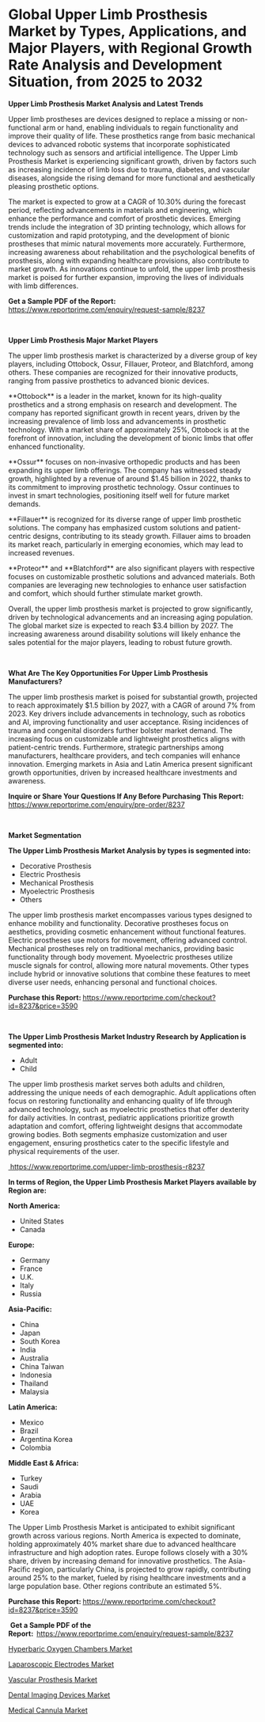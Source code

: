 <p><h1>Global Upper Limb Prosthesis Market by Types, Applications, and Major Players, with Regional Growth Rate Analysis and Development Situation, from 2025 to 2032</h1></p><p><strong>Upper Limb Prosthesis Market Analysis and Latest Trends</strong></p>
<p><p>Upper limb prostheses are devices designed to replace a missing or non-functional arm or hand, enabling individuals to regain functionality and improve their quality of life. These prosthetics range from basic mechanical devices to advanced robotic systems that incorporate sophisticated technology such as sensors and artificial intelligence. The Upper Limb Prosthesis Market is experiencing significant growth, driven by factors such as increasing incidence of limb loss due to trauma, diabetes, and vascular diseases, alongside the rising demand for more functional and aesthetically pleasing prosthetic options.</p><p>The market is expected to grow at a CAGR of 10.30% during the forecast period, reflecting advancements in materials and engineering, which enhance the performance and comfort of prosthetic devices. Emerging trends include the integration of 3D printing technology, which allows for customization and rapid prototyping, and the development of bionic prostheses that mimic natural movements more accurately. Furthermore, increasing awareness about rehabilitation and the psychological benefits of prosthesis, along with expanding healthcare provisions, also contribute to market growth. As innovations continue to unfold, the upper limb prosthesis market is poised for further expansion, improving the lives of individuals with limb differences.</p></p>
<p><strong>Get a Sample PDF of the Report:&nbsp;</strong> <a href="https://www.reportprime.com/enquiry/request-sample/8237?utm_campaign=2137&utm_medium=2&utm_source=Github&utm_content=ia&utm_term=19032025&utm_id=upper-limb-prosthesis">https://www.reportprime.com/enquiry/request-sample/8237</a></p>
<p>&nbsp;</p>
<p><strong>Upper Limb Prosthesis Major Market Players</strong></p>
<p><p>The upper limb prosthesis market is characterized by a diverse group of key players, including Ottobock, Ossur, Fillauer, Proteor, and Blatchford, among others. These companies are recognized for their innovative products, ranging from passive prosthetics to advanced bionic devices.</p><p>**Ottobock** is a leader in the market, known for its high-quality prosthetics and a strong emphasis on research and development. The company has reported significant growth in recent years, driven by the increasing prevalence of limb loss and advancements in prosthetic technology. With a market share of approximately 25%, Ottobock is at the forefront of innovation, including the development of bionic limbs that offer enhanced functionality.</p><p>**Ossur** focuses on non-invasive orthopedic products and has been expanding its upper limb offerings. The company has witnessed steady growth, highlighted by a revenue of around $1.45 billion in 2022, thanks to its commitment to improving prosthetic technology. Ossur continues to invest in smart technologies, positioning itself well for future market demands.</p><p>**Fillauer** is recognized for its diverse range of upper limb prosthetic solutions. The company has emphasized custom solutions and patient-centric designs, contributing to its steady growth. Fillauer aims to broaden its market reach, particularly in emerging economies, which may lead to increased revenues.</p><p>**Proteor** and **Blatchford** are also significant players with respective focuses on customizable prosthetic solutions and advanced materials. Both companies are leveraging new technologies to enhance user satisfaction and comfort, which should further stimulate market growth.</p><p>Overall, the upper limb prosthesis market is projected to grow significantly, driven by technological advancements and an increasing aging population. The global market size is expected to reach $3.4 billion by 2027. The increasing awareness around disability solutions will likely enhance the sales potential for the major players, leading to robust future growth.</p></p>
<p>&nbsp;</p>
<p><strong>What Are The Key Opportunities For Upper Limb Prosthesis Manufacturers?</strong></p>
<p><p>The upper limb prosthesis market is poised for substantial growth, projected to reach approximately $1.5 billion by 2027, with a CAGR of around 7% from 2023. Key drivers include advancements in technology, such as robotics and AI, improving functionality and user acceptance. Rising incidences of trauma and congenital disorders further bolster market demand. The increasing focus on customizable and lightweight prosthetics aligns with patient-centric trends. Furthermore, strategic partnerships among manufacturers, healthcare providers, and tech companies will enhance innovation. Emerging markets in Asia and Latin America present significant growth opportunities, driven by increased healthcare investments and awareness.</p></p>
<p><strong>Inquire or Share Your Questions If Any Before Purchasing This Report:</strong> <a href="https://www.reportprime.com/enquiry/pre-order/8237?utm_campaign=2137&utm_medium=2&utm_source=Github&utm_content=ia&utm_term=19032025&utm_id=upper-limb-prosthesis">https://www.reportprime.com/enquiry/pre-order/8237</a></p>
<p>&nbsp;</p>
<p><strong>Market Segmentation</strong></p>
<p><strong>The Upper Limb Prosthesis Market Analysis by types is segmented into:</strong></p>
<p><ul><li>Decorative Prosthesis</li><li>Electric Prosthesis</li><li>Mechanical Prosthesis</li><li>Myoelectric Prosthesis</li><li>Others</li></ul></p>
<p><p>The upper limb prosthesis market encompasses various types designed to enhance mobility and functionality. Decorative prostheses focus on aesthetics, providing cosmetic enhancement without functional features. Electric prostheses use motors for movement, offering advanced control. Mechanical prostheses rely on traditional mechanics, providing basic functionality through body movement. Myoelectric prostheses utilize muscle signals for control, allowing more natural movements. Other types include hybrid or innovative solutions that combine these features to meet diverse user needs, enhancing personal and functional choices.</p></p>
<p><strong>Purchase this Report:&nbsp;</strong><a href="https://www.reportprime.com/checkout?id=8237&price=3590&utm_campaign=2137&utm_medium=2&utm_source=Github&utm_content=ia&utm_term=19032025&utm_id=upper-limb-prosthesis">https://www.reportprime.com/checkout?id=8237&price=3590</a></p>
<p>&nbsp;</p>
<p><strong>The Upper Limb Prosthesis Market Industry Research by Application is segmented into:</strong></p>
<p><ul><li>Adult</li><li>Child</li></ul></p>
<p><p>The upper limb prosthesis market serves both adults and children, addressing the unique needs of each demographic. Adult applications often focus on restoring functionality and enhancing quality of life through advanced technology, such as myoelectric prosthetics that offer dexterity for daily activities. In contrast, pediatric applications prioritize growth adaptation and comfort, offering lightweight designs that accommodate growing bodies. Both segments emphasize customization and user engagement, ensuring prosthetics cater to the specific lifestyle and physical requirements of the user.</p></p>
<p><a href="https://www.reportprime.com/upper-limb-prosthesis-r8237?utm_campaign=2137&utm_medium=2&utm_source=Github&utm_content=ia&utm_term=19032025&utm_id=upper-limb-prosthesis">&nbsp;https://www.reportprime.com/upper-limb-prosthesis-r8237</a></p>
<p><strong>In terms of Region, the Upper Limb Prosthesis Market Players available by Region are:</strong></p>
<p>
    <p> <strong> North America: </strong>
        <ul>
            <li>United States</li>
            <li>Canada</li>
        </ul>
        </p> 
    <p> <strong> Europe: </strong>
        <ul>
            <li>Germany</li>
            <li>France</li>
            <li>U.K.</li>
            <li>Italy</li>
            <li>Russia</li>
        </ul>
        </p> 
    <p> <strong> Asia-Pacific: </strong>
        <ul>
            <li>China</li>
            <li>Japan</li>
            <li>South Korea</li>
            <li>India</li>
            <li>Australia</li>
            <li>China Taiwan</li>
            <li>Indonesia</li>
            <li>Thailand</li>
            <li>Malaysia</li>
        </ul>
        </p> 
    <p> <strong> Latin America: </strong>
        <ul>
            <li>Mexico</li>
            <li>Brazil</li>
            <li>Argentina Korea</li>
            <li>Colombia</li>
        </ul>
        </p> 
    <p> <strong> Middle East & Africa: </strong>
        <ul>
            <li>Turkey</li>
            <li>Saudi</li>
            <li>Arabia</li>
            <li>UAE</li>
            <li>Korea</li>
        </ul>
    </p>
    </p>
<p><p>The Upper Limb Prosthesis Market is anticipated to exhibit significant growth across various regions. North America is expected to dominate, holding approximately 40% market share due to advanced healthcare infrastructure and high adoption rates. Europe follows closely with a 30% share, driven by increasing demand for innovative prosthetics. The Asia-Pacific region, particularly China, is projected to grow rapidly, contributing around 25% to the market, fueled by rising healthcare investments and a large population base. Other regions contribute an estimated 5%.</p></p>
<p><strong>Purchase this Report: </strong><a href="https://www.reportprime.com/checkout?id=8237&price=3590&utm_campaign=2137&utm_medium=2&utm_source=Github&utm_content=ia&utm_term=19032025&utm_id=upper-limb-prosthesis">https://www.reportprime.com/checkout?id=8237&price=3590</a></p>
<p>&nbsp;<strong>Get a Sample PDF of the Report:&nbsp;&nbsp;</strong><a href="https://www.reportprime.com/enquiry/request-sample/8237?utm_campaign=2137&utm_medium=2&utm_source=Github&utm_content=ia&utm_term=19032025&utm_id=upper-limb-prosthesis">https://www.reportprime.com/enquiry/request-sample/8237</a></p>
<p><strong></strong></p>
<p><p><a href="https://github.com/shamyzinniwl/Market-Research-Report-List-1/blob/main/hyperbaric-oxygen-chambers-market.md?utm_campaign=2137&utm_medium=2&utm_source=Github&utm_content=ia&utm_term=19032025&utm_id=upper-limb-prosthesis">Hyperbaric Oxygen Chambers Market</a></p><p><a href="https://github.com/geyangvayora/Market-Research-Report-List-1/blob/main/laparoscopic-electrodes-market.md?utm_campaign=2137&utm_medium=2&utm_source=Github&utm_content=ia&utm_term=19032025&utm_id=upper-limb-prosthesis">Laparoscopic Electrodes Market</a></p><p><a href="https://github.com/belhejmawoue/Market-Research-Report-List-1/blob/main/vascular-prosthesis-market.md?utm_campaign=2137&utm_medium=2&utm_source=Github&utm_content=ia&utm_term=19032025&utm_id=upper-limb-prosthesis">Vascular Prosthesis Market</a></p><p><a href="https://github.com/bulkagumanvv/Market-Research-Report-List-1/blob/main/dental-imaging-devices-market.md?utm_campaign=2137&utm_medium=2&utm_source=Github&utm_content=ia&utm_term=19032025&utm_id=upper-limb-prosthesis">Dental Imaging Devices Market</a></p><p><a href="https://github.com/kalsirollija/Market-Research-Report-List-1/blob/main/medical-cannula-market.md?utm_campaign=2137&utm_medium=2&utm_source=Github&utm_content=ia&utm_term=19032025&utm_id=upper-limb-prosthesis">Medical Cannula Market</a></p></p>
